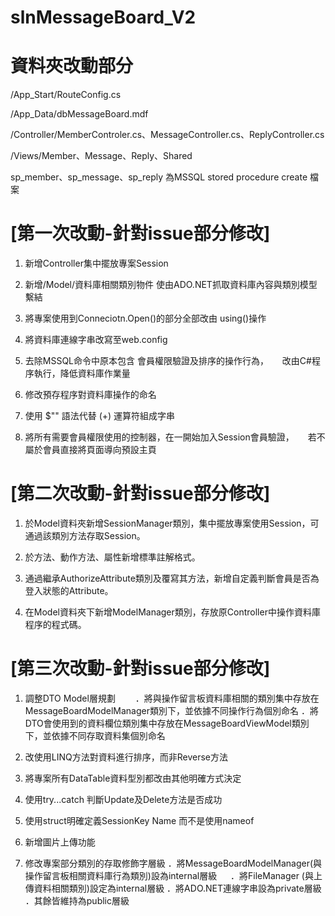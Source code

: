# slnMessageBoard_V2

資料夾改動部分
==================================================================================

/App_Start/RouteConfig.cs

/App_Data/dbMessageBoard.mdf

/Controller/MemberControler.cs、MessageController.cs、ReplyController.cs

/Views/Member、Message、Reply、Shared 

sp_member、sp_message、sp_reply 為MSSQL stored procedure create 檔案

[第一次改動-針對issue部分修改]
===============================================================================================

1. 新增Controller集中擺放專案Session

2. 新增/Model/資料庫相關類別物件 使由ADO.NET抓取資料庫內容與類別模型繫結

3. 將專案使用到Conneciotn.Open()的部分全部改由 using()操作

4. 將資料庫連線字串改寫至web.config

5. 去除MSSQL命令中原本包含 會員權限驗證及排序的操作行為，
　 改由C#程序執行，降低資料庫作業量

6. 修改預存程序對資料庫操作的命名

7. 使用 $"" 語法代替 (+) 運算符組成字串

8. 將所有需要會員權限使用的控制器，在一開始加入Session會員驗證，
　 若不屬於會員直接將頁面導向預設主頁
  
  [第二次改動-針對issue部分修改]
  =================================================================================================

1. 於Model資料夾新增SessionManager類別，集中擺放專案使用Session，可通過該類別方法存取Session。

2. 於方法、動作方法、屬性新增標準註解格式。

3. 通過繼承AuthorizeAttribute類別及覆寫其方法，新增自定義判斷會員是否為登入狀態的Attribute。

4. 在Model資料夾下新增ModelManager類別，存放原Controller中操作資料庫程序的程式碼。

[第三次改動-針對issue部分修改]
====================================================================================================
1. 調整DTO Model層規劃
　　．將與操作留言板資料庫相關的類別集中存放在MessageBoardModelManager類別下，並依據不同操作行為個別命名
    ．將DTO會使用到的資料欄位類別集中存放在MessageBoardViewModel類別下，並依據不同存取資料集個別命名

2. 改使用LINQ方法對資料進行排序，而非Reverse方法

3. 將專案所有DataTable資料型別都改由其他明確方式決定

4. 使用try...catch 判斷Update及Delete方法是否成功

5. 使用struct明確定義SessionKey Name 而不是使用nameof

6. 新增圖片上傳功能

7. 修改專案部分類別的存取修飾字層級
   ．將MessageBoardModelManager(與操作留言板相關資料庫行為類別)設為internal層級
　 ．將FileManager (與上傳資料相關類別)設定為internal層級
   ．將ADO.NET連線字串設為private層級
   ．其餘皆維持為public層級

